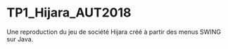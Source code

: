 # TP1_Hijara_AUT2018

Une reproduction du jeu de société Hijara créé à partir des menus SWING  sur Java.
